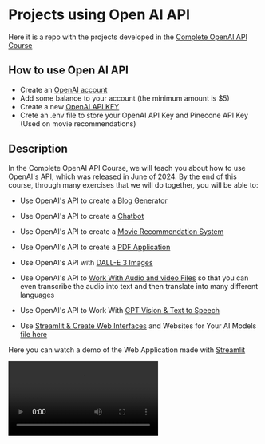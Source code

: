 # Projects using Open AI API

Here it is a repo with the projects developed in the [Complete OpenAI API Course](https://www.udemy.com/course/complete-openai-api-course-connect-to-chatgpt-api-more)

## How to use Open AI API
- Create an [OpenAI account](https://platform.openai.com/signup)
- Add some balance to your account (the minimum amount is $5)
- Create a new [OpenAI API KEY](https://platform.openai.com/api-keys)
- Crete an .env file to store your OpenAI API Key and Pinecone API Key (Used on movie recommendations)

## Description
In the Complete OpenAI API Course, we will teach you about how to use OpenAI's API, which was released in June of 2024. By the end of this course, through many exercises that we will do together, you will be able to: 

- Use OpenAI's API to create a [Blog Generator](1-Blog_Generator.ipynb)

- Use OpenAI's API to create a [Chatbot](2-Custom_ChatBot.ipynb)

- Use OpenAI's API to create a [Movie Recommendation System](3-Movie_Recommendation_with_OpenAI_API.ipynb)

- Use OpenAI's API to create a [PDF Application](4-Speak_with_any_PDF_file_PDF_AI_Clone.ipynb)

- Use OpenAI's API with [DALL-E 3 Images](5-DALLE_3_API_Working_with_Images.ipynb)

- Use OpenAI's API to [Work With Audio and video Files](6-Whisper_API_Working_with_Audio_files.ipynb) so that you can even transcribe the audio into text and then translate into many different languages

- Use OpenAI's API to Work With [GPT Vision & Text to Speech](7-Computer_Vision_with_OpenAI_GPT_4_Vision_model_and_TTS.ipynb)

- Use [Streamlit & Create Web Interfaces](https://rc-openai.streamlit.app/) and Websites for Your AI Models [file here](8-OpenAi_recomendation_streamlit.py)

Here you can watch a demo of the Web Application made with [Streamlit](https://streamlit.io/)

![Here](files/demo.mp4)